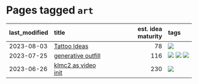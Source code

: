 # Pages tagged `art`

|last_modified|title|est. idea maturity|tags
|:---|:---|---:|:---|
|2023-08-03|[Tattoo Ideas](../ai_art_tattoo_inspo_board.md)|78|[![](https://img.shields.io/badge/tag-art-b5ec2c)](../tags/art.md)|
|2023-07-25|[generative outfill](../generative_outfill.md)|116|[![](https://img.shields.io/badge/tag-art-b5ec2c)](../tags/art.md) [![](https://img.shields.io/badge/tag-notebook-b59164)](../tags/notebook.md) [![](https://img.shields.io/badge/tag-tooling-752fd7)](../tags/tooling.md)|
|2023-06-26|[klmc2 as video init](../klmc2_as_video_init.md)|230|[![](https://img.shields.io/badge/tag-art-b5ec2c)](../tags/art.md)|